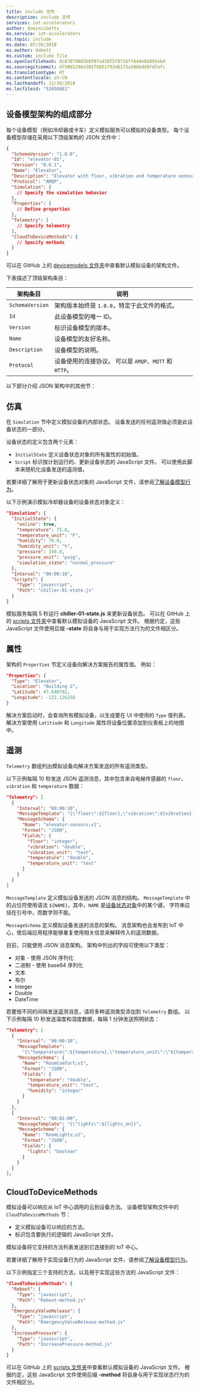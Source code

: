 ```yaml
---
title: include 文件
description: include 文件
services: iot-accelerators
author: dominicbetts
ms.service: iot-accelerators
ms.topic: include
ms.date: 07/26/2018
ms.author: dobett
ms.custom: include file
ms.openlocfilehash: dc87079083b8f07ad18f5f871bff64de8d492ebd
ms.sourcegitcommit: d75065296d301f0851f93d6175a508bdd9fd7afc
ms.translationtype: HT
ms.contentlocale: zh-CN
ms.lasthandoff: 11/30/2018
ms.locfileid: "52658861"
---
```

## <a name="the-parts-of-the-device-model-schema"></a>设备模型架构的组成部分

每个设备模型（例如冷却器或卡车）定义模拟服务可以模拟的设备类型。 每个设备模型存储在采用以下顶级架构的 JSON 文件中：

```json
{
  "SchemaVersion": "1.0.0",
  "Id": "elevator-01",
  "Version": "0.0.1",
  "Name": "Elevator",
  "Description": "Elevator with floor, vibration and temperature sensors.",
  "Protocol": "AMQP",
  "Simulation": {
    // Specify the simulation behavior
  },
  "Properties": {
    // Define properties
  },
  "Telemetry": [
    // Specify telemetry
  ],
  "CloudToDeviceMethods": {
    // Specify methods
  }
}
```

可以在 GitHub 上的 [devicemodels 文件夹](https://github.com/Azure/device-simulation-dotnet/tree/master/Services/data/devicemodels)中查看默认模拟设备的架构文件。

下表描述了顶级架构条目：

| 架构条目 | 说明 |
| -- | --- |
| `SchemaVersion` | 架构版本始终是 `1.0.0`，特定于此文件的格式。 |
| `Id` | 此设备模型的唯一 ID。 |
| `Version` | 标识设备模型的版本。 |
| `Name` | 设备模型的友好名称。 |
| `Description` | 设备模型的说明。 |
| `Protocol` | 设备使用的连接协议。 可以是 `AMQP`、`MQTT` 和 `HTTP`。 |

以下部分介绍 JSON 架构中的其他节：

## <a name="simulation"></a>仿真

在 `Simulation` 节中定义模拟设备的内部状态。 设备发送的任何遥测值必须是此设备状态的一部分。

设备状态的定义包含两个元素：

* `InitialState` 定义设备状态对象的所有属性的初始值。
* `Script` 标识按计划运行的、更新设备状态的 JavaScript 文件。 可以使用此脚本来随机化设备发送的遥测值。

若要详细了解用于更新设备状态对象的 JavaScript 文件，请参阅[了解设备模型行为](../articles/iot-accelerators/iot-accelerators-device-simulation-device-behavior.md)。

以下示例演示模拟冷却器设备的设备状态对象定义：

```json
"Simulation": {
  "InitialState": {
    "online": true,
    "temperature": 75.0,
    "temperature_unit": "F",
    "humidity": 70.0,
    "humidity_unit": "%",
    "pressure": 150.0,
    "pressure_unit": "psig",
    "simulation_state": "normal_pressure"
  },
  "Interval": "00:00:10",
  "Scripts": {
    "Type": "javascript",
    "Path": "chiller-01-state.js"
  }
}
```

模拟服务每隔 5 秒运行 **chiller-01-state.js** 来更新设备状态。 可以在 GitHub 上的 [scripts 文件夹](https://github.com/Azure/device-simulation-dotnet/tree/master/Services/data/devicemodels/scripts)中查看默认模拟设备的 JavaScript 文件。 根据约定，这些 JavaScript 文件使用后缀 **-state** 将自身与用于实现方法行为的文件相区分。

## <a name="properties"></a>属性

架构的 `Properties` 节定义设备向解决方案报告的属性值。 例如：

```json
"Properties": {
  "Type": "Elevator",
  "Location": "Building 2",
  "Latitude": 47.640792,
  "Longitude": -122.126258
}
```

解决方案启动时，会查询所有模拟设备，以生成要在 UI 中使用的 `Type` 值列表。 解决方案使用 `Latitiude` 和 `Longitude` 属性将设备位置添加到仪表板上的地图中。

## <a name="telemetry"></a>遥测

`Telemetry` 数组列出模拟设备向解决方案发送的所有遥测类型。

以下示例每隔 10 秒发送 JSON 遥测消息，其中包含来自电梯传感器的 `floor`、`vibration` 和 `temperature` 数据：

```json
"Telemetry": [
  {
    "Interval": "00:00:10",
    "MessageTemplate": "{\"floor\":${floor},\"vibration\":${vibration},\"vibration_unit\":\"${vibration_unit}\",\"temperature\":${temperature},\"temperature_unit\":\"${temperature_unit}\"}",
    "MessageSchema": {
      "Name": "elevator-sensors;v1",
      "Format": "JSON",
      "Fields": {
        "floor": "integer",
        "vibration": "double",
        "vibration_unit": "text",
        "temperature": "double",
        "temperature_unit": "text"
      }
    }
  }
]
```

`MessageTemplate` 定义模拟设备发送的 JSON 消息的结构。 `MessageTemplate` 中的占位符使用语法 `${NAME}`，其中，`NAME` 是[设备状态对象](#simulation)中的某个键。 字符串应括在引号中，而数字则不能。

`MessageSchema` 定义模拟设备发送的消息的架构。 消息架构也会发布到 IoT 中心，使后端应用程序能够重复使用相关信息来解释传入的遥测数据。

目前，只能使用 JSON 消息架构。 架构中列出的字段可使用以下类型：

* 对象 - 使用 JSON 序列化
* 二进制 - 使用 base64 序列化
* 文本
* 布尔
* Integer
* Double
* DateTime

若要按不同的间隔发送遥测消息，请将多种遥测类型添加到 `Telemetry` 数组。 以下示例每隔 10 秒发送温度和湿度数据，每隔 1 分钟发送照明状态：

```json
"Telemetry": [
  {
    "Interval": "00:00:10",
    "MessageTemplate":
      "{\"temperature\":${temperature},\"temperature_unit\":\"${temperature_unit}\",\"humidity\":\"${humidity}\"}",
    "MessageSchema": {
      "Name": "RoomComfort;v1",
      "Format": "JSON",
      "Fields": {
        "temperature": "double",
        "temperature_unit": "text",
        "humidity": "integer"
      }
    }
  },
  {
    "Interval": "00:01:00",
    "MessageTemplate": "{\"lights\":${lights_on}}",
    "MessageSchema": {
      "Name": "RoomLights;v1",
      "Format": "JSON",
      "Fields": {
        "lights": "boolean"
      }
    }
  }
],
```

## <a name="cloudtodevicemethods"></a>CloudToDeviceMethods

模拟设备可以响应从 IoT 中心调用的云到设备方法。 设备模型架构文件中的 `CloudToDeviceMethods` 节：

* 定义模拟设备可以响应的方法。
* 标识包含要执行的逻辑的 JavaScript 文件。

模拟设备将它支持的方法列表发送到它连接到的 IoT 中心。

若要详细了解用于实现设备行为的 JavaScript 文件，请参阅[了解设备模型行为](../articles/iot-accelerators/iot-accelerators-device-simulation-device-behavior.md)。

以下示例指定三个支持的方法，以及用于实现这些方法的 JavaScript 文件：

```json
"CloudToDeviceMethods": {
  "Reboot": {
    "Type": "javascript",
    "Path": "Reboot-method.js"
  },
  "EmergencyValveRelease": {
    "Type": "javascript",
    "Path": "EmergencyValveRelease-method.js"
  },
  "IncreasePressure": {
    "Type": "javascript",
    "Path": "IncreasePressure-method.js"
  }
}
```

可以在 GitHub 上的 [scripts 文件夹](https://github.com/Azure/device-simulation-dotnet/tree/master/Services/data/devicemodels/scripts)中查看默认模拟设备的 JavaScript 文件。 根据约定，这些 JavaScript 文件使用后缀 **-method** 将自身与用于实现状态行为的文件相区分。